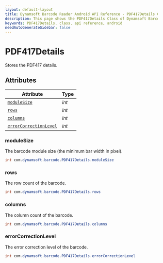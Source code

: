 ```yaml
---
layout: default-layout
title: Dynamsoft Barcode Reader Android API Reference - PDF417Details Class
description: This page shows the PDF417Details Class of Dynamsoft Barcode Reader for Android SDK.
keywords: PDF417Details, class, api reference, android
needAutoGenerateSidebar: false
---
```



# PDF417Details

Stores the PDF417 details.
  
## Attributes
  
| Attribute | Type |
|---------- | ---- |
| [`moduleSize`](#modulesize) | *int* |
| [`rows`](#rows) | *int* |
| [`columns`](#columns) | *int* |
| [`errorCorrectionLevel`](#errorcorrectionlevel) | *int* |

### moduleSize

The barcode module size (the minimum bar width in pixel).

```java
int com.dynamsoft.barcode.PDF417Details.moduleSize
```

### rows

The row count of the barcode.

```java
int com.dynamsoft.barcode.PDF417Details.rows
```

### columns

The column count of the barcode.

```java
int com.dynamsoft.barcode.PDF417Details.columns
```

### errorCorrectionLevel

The error correction level of the barcode.

```java
int com.dynamsoft.barcode.PDF417Details.errorCorrectionLevel
```
